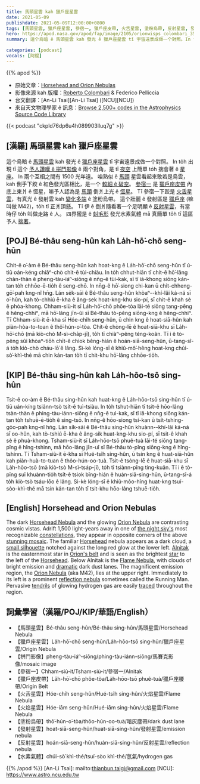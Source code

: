 ```yaml
---
title: 馬頭星雲 kah 獵戶座星雲
date: 2021-05-09
publishdate: 2021-05-09T12:00:00+0800
tags: [馬頭星雲, 獵戶座星雲, 參宿一, 獵戶座皮帶, 火舌星雲, 塗粉烏帶, 反射星雲, 發射星雲, M42]
hero: https://apod.nasa.gov/apod/fap/image/2105/orionwisps_colombari_3543.jpg
summary: 這个烏暗 ê 馬頭星雲 kah 發光 ê 獵戶座星雲 tī 宇宙遠景成做一个對照。In to̍h 出現 tī 這个予人讚嘆 ê 拼鬥影像 ê 兩个對角。

categories: [podcast]
vocals: [阿錕]
---
```


{{% apod %}}

- 原始文章：[Horsehead and Orion Nebulas](https://apod.nasa.gov/apod/ap210509.html)
- 影像來源 kah 版權：[Roberto Colombari](https://www.astrobin.com/users/rob77/) & Federico Pelliccia
- 台文翻譯：[An-Li Tsai][An-Li Tsai] ([NCU][NCU])
- 來自天文物理學家 ê 訊息：[Browse 2,500+ codes in the Astrophysics Source Code Library](http://ascl.net/)

{{< podcast "ckpld76dp6u4h089903lluq7g" >}}

## [漢羅] 馬頭星雲 kah 獵戶座星雲

這个烏暗 ê [馬頭星雲][Horsehead Nebula] kah 發光 ê [獵戶座星雲][Orion Nebula1] tī 宇宙遠景成做一个對照。
In to̍h 出現 tī 這个 [予人讚嘆 ê 拼鬥影像][stunning mosaic] ê 兩个對角，是 tī [夜空][the night sky's] 上簡單 to̍h 揣會著 ê [星座][constellations]。
In 兩个互相之間有 1500 光年遠。
咱熟似 ê [馬頭][Horsehead1] 星雲看起來敢若是烏雲，kah 倒手下跤 ê 紅色發光區相比，是一个 [較細 ê 破空][small silhouette]。
[參宿一][Alnitak] 是 [獵戶座皮帶][Orion's belt] 內底上東爿 ê 恆星，嘛予人認為是 [馬頭][Horsehead2] 倒爿上光 ê [恆星][star]。
Tī 參宿一下跤是 [火舌星雲][Flame Nebula]，有真光 ê 發射雲 kah [變化多端][dramatic] ê 塗粉烏帶。
這个壯麗 ê 發射區是 [獵戶座][Orion Nebula2] (嘛叫做 M42)，to̍h tī 正爿頂懸。
Tī 伊 ê 倒爿隨看著一个足明顯 ê [反射星雲][reflection nebula]，有當時仔 to̍h 叫做走路 ê 人。
四界攏是 ê [虯毛形][tendrils] 發光水素氣體 mā 真簡單 to̍h tī 這區予人 [揣著][traced]。


## [POJ] Bé-thâu seng-hûn kah La̍h-hō͘-chō seng-hûn

Chit-ê o͘-àm ê Bé-thâu seng-hûn kah hoat-kng ê La̍h-hō͘-chō seng-hûn tī ú-tiū oán-kéng chiâⁿ-chò chi̍t-ê tùi-chiàu.
In to̍h chhut-hiān tī chit-ê hō͘-lâng chàn-thàn ê pheng-tàu-iáⁿ-siōng ê nn̄g-ê tùi-kak, sī tī iā-khong siōng kán-tan to̍h chhōe-ē-tio̍h ê seng-chō.
In nn̄g-ê hō͘-siong chi-kan ū chi̍t-chheng-gō͘-pah kng-nî hn̄g.
Lán se̍k-sāi ê Bé-thâu seng-hûn khòaⁿ--khí-lâi ká-ná sī o͘-hûn, kah tò-chhiú ē-kha ê âng-sek hoat-kng-khu sio-pí, sī chit-ê khah sè ê phòa-khong.
Chham-siù-it sī La̍h-hō͘-chō phôe-tòa lāi-té siōng tang-pêng ê hêng-chhiⁿ, mā hō͘-lâng jīn-ûi sī Bé-thâu tò-pêng siōng-kng ê hêng-chhiⁿ.
Tī Chham-siù-it ē-kha sī Hóe-chi̍h seng-hûn, ū chin kng ê hoat-siā-hûn kah piàn-hòa-to-toan ê thô͘-hún-o͘-tòa.
Chit-ê chòng-lē ê hoat-siā-khu sī La̍h-hō͘-chō (mā kiò-chò M-sì-cha̍p-jī), to̍h tī chiàⁿ-pêng téng-koân.
Tī i ê tò-pêng sûi khòaⁿ-tio̍h chi̍t-ê chiok bêng-hián ê hoán-siā-seng-hûn, ū-tang-sî-á to̍h kiò-chò cháu-lō͘ ê lâng.
Sì-kè lóng-sī ê khiû-mô͘-hêng hoat-kng chúi-sò͘-khì-thé mā chin kán-tan to̍h tī chit-khu hō͘-lâng chhōe-tio̍h.



## [KIP]  Bé-thâu sing-hûn kah La̍h-hōo-tsō sing-hûn

Tsit-ê oo-àm ê Bé-thâu sing-hûn kah huat-kng ê La̍h-hōo-tsō sing-hûn tī ú-tiū uán-kíng tsiânn-tsò tsi̍t-ê tuì-tsiàu.
In to̍h tshut-hiān tī tsit-ê hōo-lâng tsàn-thàn ê phing-tàu-iánn-siōng ê nn̄g-ê tuì-kak, sī tī iā-khong siōng kán-tan to̍h tshuē-ē-tio̍h ê sing-tsō.
In nn̄g-ê hōo-siong tsi-kan ū tsi̍t-tshing-gōo-pah kng-nî hn̄g.
Lán si̍k-sāi ê Bé-thâu sing-hûn khuànn--khí-lâi ká-ná sī oo-hûn, kah tò-tshiú ē-kha ê âng-sik huat-kng-khu sio-pí, sī tsit-ê khah sè ê phuà-khong.
Tsham-siù-it sī La̍h-hōo-tsō phuê-tuà lāi-té siōng tang-pîng ê hîng-tshinn, mā hōo-lâng jīn-uî sī Bé-thâu tò-pîng siōng-kng ê hîng-tshinn.
Tī Tsham-siù-it ē-kha sī Hué-tsi̍h sing-hûn, ū tsin kng ê huat-siā-hûn kah piàn-huà-to-tuan ê thôo-hún-oo-tuà.
Tsit-ê tsòng-lē ê huat-siā-khu sī La̍h-hōo-tsō (mā kiò-tsò M-sì-tsa̍p-jī), to̍h tī tsiànn-pîng tíng-kuân.
Tī i ê tò-pîng suî khuànn-tio̍h tsi̍t-ê tsiok bîng-hián ê huán-siā-sing-hûn, ū-tang-sî-á to̍h kiò-tsò tsáu-lōo ê lâng.
Sì-kè lóng-sī ê khiû-môo-hîng huat-kng tsuí-sòo-khì-thé mā tsin kán-tan to̍h tī tsit-khu hōo-lâng tshuē-tio̍h.

## [English] Horsehead and Orion Nebulas

The dark [Horsehead Nebula][Horsehead Nebula] and the glowing [Orion Nebula][Orion Nebula1] are contrasting cosmic vistas. Adrift 1,500 light-years away in one of [the night sky's][the night sky's] most recognizable [constellations][constellations], they appear in opposite corners of the above [stunning mosaic][stunning mosaic]. The familiar [Horsehead][Horsehead1] nebula appears as a dark cloud, a [small silhouette][small silhouette] notched against the long red glow at the lower left. [Alnitak][Alnitak] is the easternmost star in [Orion's belt][Orion's belt] and is seen as the brightest [star][star] to the left of the [Horsehead][Horsehead2]. Below Alnitak is the [Flame Nebula][Flame Nebula], with clouds of bright emission and [dramatic][dramatic] dark dust lanes. The magnificent emission region, the [Orion Nebula][Orion Nebula2] (aka M42), lies at the upper right. Immediately to its left is a prominent [reflection nebula][reflection nebula] sometimes called the Running Man. Pervasive [tendrils][tendrils] of glowing hydrogen gas are easily [traced][traced] throughout the region.


## 詞彙學習（漢羅/POJ/KIP/華語/English）

- 【馬頭星雲】Bé-thâu seng-hûn/Bé-thâu sing-hûn/馬頭星雲/Horsehead Nebula
- 【獵戶座星雲】La̍h-hō͘-chō seng-hûn/La̍h-hōo-tsō sing-hûn/獵戶座星雲/Origin Nebula
- 【拼鬥影像】pheng-tàu-iáⁿ-siōng/phing-tàu-iánn-siōng/馬賽克影像/mosaic image
- 【參宿一】Chham-siù-it/Tsham-siù-it/參宿一/Alnitak
- 【獵戶座皮帶】La̍h-hō͘-chō phôe-tòa/La̍h-hōo-tsō phuê-tuà/獵戶座腰帶/Origin Belt
- 【火舌星雲】Hóe-chi̍h seng-hûn/Hué-tsi̍h sing-hûn/火焰星雲/Flame Nebula
- 【火焰星雲】Hóe-iām seng-hûn/Hué-iām sing-hûn/火焰星雲/Flame Nebula
- 【塗粉烏帶】thô͘-hún-o͘-tòa/thôo-hún-oo-tuà/暗灰塵帶/dark dust lane
- 【發射星雲】hoat-siā-seng-hûn/huat-siā-sing-hûn/發射星雲/emission nebula
- 【反射星雲】hoán-siā-seng-hûn/huán-siā-sing-hûn/反射星雲/reflection nebula
- 【水素氣體】chúi-sò͘ khì-thé/tsuí-sòo khì-thé/氫氣/hydrogen gas


{{% /apod %}}
[An-Li Tsai]: mailto:thianbun.taigi@gmail.com
[NCU]: https://www.astro.ncu.edu.tw

[copyright]: https://apod.nasa.gov/apod/fap/lib/about_apod.html#srapply

[Horsehead Nebula]:https://apod.nasa.gov/apod/ap081126.html
[Orion Nebula1]:https://apod.nasa.gov/apod/ap090826.html
[the night sky's]:https://apod.nasa.gov/apod/ap030207.html
[constellations]:https://en.wikipedia.org/wiki/Constellation
[stunning mosaic]:http://www.astrobin.com/60227/0/
[Horsehead1]:https://en.wikipedia.org/wiki/Horsehead_Nebula
[small silhouette]:https://i.redd.it/9lmbxkkm9bm41.jpg
[Alnitak]:https://www.gb.nrao.edu/~rmaddale/Education/OrionTourCenter/belt.html
[Orion's belt]:https://apod.nasa.gov/apod/ap090210.html
[star]:https://science.nasa.gov/astrophysics/focus-areas/how-do-stars-form-and-evolve
[Horsehead2]:https://www.liveabout.com/horse-head-drawing-step-by-step-tutorial-1123322
[Flame Nebula]:https://apod.nasa.gov/apod/ap070202.html
[dramatic]:https://apod.nasa.gov/apod/ap090929.html
[Orion Nebula2]:https://en.wikipedia.org/wiki/Orion_nebula
[reflection nebula]:http://antwrp.gsfc.nasa.gov/apod/reflection_nebulae.html
[tendrils]:https://apod.nasa.gov/apod/ap090224.html
[traced]:https://youtu.be/-PQpNb_yJVE

